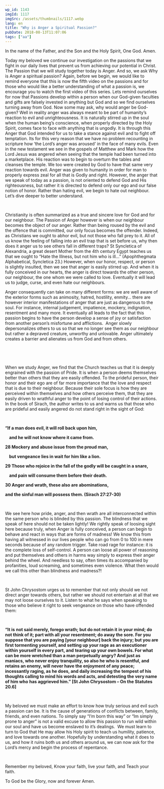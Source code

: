 ```yaml
---
wp_id: 1143
imgId: 1117
imgSrc: /assets/thumbnails/1117.webp
lang: en
title: "Why is Anger a Spiritual Passion?"
pubDate: 2018-08-13T11:07:06
tags: ["aa"]
---
```


<!-- page: 6 -->

<p>In the name of the Father, and the Son and the Holy Spirit, One God. Amen.<span data-ccp-props="{&quot;201341983&quot;:0,&quot;335559739&quot;:160,&quot;335559740&quot;:259}"> </span></p>
<p>Today my beloved we continue our investigation on the passions that we fight in our daily lives that prevent us from achieving our potential in Christ. The Passion that we will study together today is Anger. And so, we ask Why is Anger a spiritual passion? Again, before we begin, we would like to remind everyone that this is now the fifth video on the passions and for those who would like a better understanding of what a passion is, we encourage you to watch the first video of this series. Lets remind ourselves for now that Passions develop within a person when our God-given faculties and gifts are falsely invested in anything but God and so we find ourselves turning away from God. Now some may ask, why would anger be God-given? Well in reality anger was always meant to be part of humanity’s reaction to evil and unrighteousness. It is naturally stirred up in the soul when the human being’s conscience, when properly directed by the Holy Spirit, comes face to face with anything that is ungodly. It is through this Anger that God intended for us to take a stance against evil and to fight off temptation. Its for this very reason that we have no problem recounting in scripture how ‘the Lord’s anger was aroused’ in the face of many evils. Even in the new testament we see in the gospels of Matthew and Mark how the Lord Jesus was angered when seeing that the temple had been turned into a marketplace. His reaction was to begin to overturn the tables and cleanses the temple. We too were created by God to have that same very reaction towards evil. Anger was given to humanity in order for man to properly express zeal for all that is Godly and right. However, the anger that we speak of today as a passion, is not oriented to defend God and His righteousness, but rather it is directed to defend only our ego and our false notion of honor. Rather than hating evil, we begin to hate out neighbour. Let’s dive deeper to better understand. <span data-ccp-props="{&quot;201341983&quot;:0,&quot;335559739&quot;:160,&quot;335559740&quot;:259}"> </span></p>
<p><span data-ccp-props="{&quot;201341983&quot;:0,&quot;335559739&quot;:160,&quot;335559740&quot;:259}"> </span></p>
<p>Christianity is often summarized as a true and sincere love for God and for our neighbour. The Passion of Anger however is when our neighbour becomes the object of our anger. Rather than being roused by the evil and the offence that is committed, our only focus becomes the offender. Indeed, as Christians we ought to abhor evil, but not those who fall prey to it. All of us know the feeling of falling into an evil trap that is set before us, why then does it anger us to see others fall in different traps? St Syncletica of Alexandria, a great desert Mother from the 4<span data-fontsize="11">th</span> century Egypt teaches us that we ought to “Hate the Illness, but not him who is ill…” (Apophthegmata Alphabetical, Syncletica 23.) However, when our honor, respect, or person is slightly insulted, then we see that anger is easily stirred up. And when it is fully conceived in our hearts, the anger is direct towards the other person, our neighbour, the one whom we were called to love. Eventually it will lead us to judge, curse, and even hate our neighbours. <span data-ccp-props="{&quot;201341983&quot;:0,&quot;335559739&quot;:160,&quot;335559740&quot;:259}"> </span></p>
<p>Anger consequently can take on many different forms: we are well aware of the exterior forms such as animosity, hatred, hostility, enmity… there are however interior manifestations of anger that are just as dangerous to the soul. For instance, internal judgement, impatience, mockery, indignation, resentment and many more. It eventually all leads to the fact that this passion begins to have the person develop a sense of joy or satisfaction from another person’s misfortune and afflictions.  Anger slowly depersonalizes others to us so that we no longer see them as our neighbour but rather a depraved creature, unworthy and unlovable. Anger ultimately creates a barrier and alienates us from God and from others. <span data-ccp-props="{&quot;201341983&quot;:0,&quot;335559739&quot;:160,&quot;335559740&quot;:259}"> </span></p>
<p><span data-ccp-props="{&quot;134233279&quot;:true,&quot;201341983&quot;:0,&quot;335559685&quot;:720,&quot;335559739&quot;:200,&quot;335559740&quot;:240}"> </span></p>
<p><span data-ccp-props="{&quot;134233279&quot;:true,&quot;201341983&quot;:0,&quot;335559685&quot;:720,&quot;335559739&quot;:200,&quot;335559740&quot;:240}"> </span></p>
<p>When we study Anger, we find that the Church teaches us that it is deeply engrained with the passion of Pride. It is when a person deems themselves better than others that they are easily offended. To the prideful person, their honor and their ego are of far more importance that the love and respect that is due to their neighbour. Because their sole focus is how they are perceived within themselves and how others perceive them, that they are easily driven to wrathful anger to the point of losing control of their actions. In the book of Sirach, the author writes to us and warns us that those who are prideful and easily angered do not stand right in the sight of God: <span data-ccp-props="{&quot;134233279&quot;:true,&quot;201341983&quot;:0,&quot;335559685&quot;:720,&quot;335559739&quot;:200,&quot;335559740&quot;:240}"> </span></p>
<p><span data-ccp-props="{&quot;134233279&quot;:true,&quot;201341983&quot;:0,&quot;335559685&quot;:720,&quot;335559739&quot;:200,&quot;335559740&quot;:240}"> </span></p>
<p><b>“</b><b>If a man does evil, it will roll back upon him,</b><span data-ccp-props="{&quot;134233279&quot;:true,&quot;201341983&quot;:0,&quot;335559685&quot;:720,&quot;335559739&quot;:200,&quot;335559740&quot;:240}"> </span></p>
<p><b>    and he will not know where it came from.</b><span data-ccp-props="{&quot;134233279&quot;:true,&quot;201341983&quot;:0,&quot;335559685&quot;:720,&quot;335559739&quot;:200,&quot;335559740&quot;:240}"> </span></p>
<p><b>28 Mockery and abuse issue from the </b><b>proud</b><b> man,</b><span data-ccp-props="{&quot;134233279&quot;:true,&quot;201341983&quot;:0,&quot;335559685&quot;:720,&quot;335559739&quot;:200,&quot;335559740&quot;:240}"> </span></p>
<p><b>    but vengeance lies in wait for him like a lion.</b><span data-ccp-props="{&quot;134233279&quot;:true,&quot;201341983&quot;:0,&quot;335559685&quot;:720,&quot;335559739&quot;:200,&quot;335559740&quot;:240}"> </span></p>
<p><b>29 Those who rejoice in the fall of the godly will be caught in a snare,</b><span data-ccp-props="{&quot;134233279&quot;:true,&quot;201341983&quot;:0,&quot;335559685&quot;:720,&quot;335559739&quot;:200,&quot;335559740&quot;:240}"> </span></p>
<p><b>    and pain will consume them before their death.</b><span data-ccp-props="{&quot;134233279&quot;:true,&quot;201341983&quot;:0,&quot;335559685&quot;:720,&quot;335559739&quot;:200,&quot;335559740&quot;:240}"> </span></p>
<p><b>30 Anger and </b><b>wrath</b><b>, these also are abominations,</b><span data-ccp-props="{&quot;134233279&quot;:true,&quot;201341983&quot;:0,&quot;335559685&quot;:720,&quot;335559739&quot;:200,&quot;335559740&quot;:240}"> </span></p>
<p><b>and the sinful man will possess them.</b><b> (Sirach 27:27-30)</b><span data-ccp-props="{&quot;134233279&quot;:true,&quot;201341983&quot;:0,&quot;335559685&quot;:720,&quot;335559739&quot;:200,&quot;335559740&quot;:240}"> </span></p>
<p><span data-ccp-props="{&quot;134233279&quot;:true,&quot;201341983&quot;:0,&quot;335559685&quot;:720,&quot;335559739&quot;:200,&quot;335559740&quot;:240}"> </span></p>
<p>We see here how pride, anger, and then wrath are all interconnected within the same person who is blinded by this passion. The blindness that we speak of here should not be taken lightly! We rightly speak of loosing sight here because truly, when Anger is fully conceived, a person can begin to behave and react in ways that are forms of madness! We know this from having all witnessed in our lives people who can go from 0 to 100 in mere seconds because of any random trigger. Take road rage for instance: it is the complete loss of self-control. A person can loose all power of reasoning and put themselves and others in harms way simply to express their anger behind the wheel. And needless to say, often times its accompanied by profanities, loud screaming, and sometimes even violence. What then would we call this other than blindness and madness?! <span data-ccp-props="{&quot;134233279&quot;:true,&quot;201341983&quot;:0,&quot;335559685&quot;:720,&quot;335559739&quot;:200,&quot;335559740&quot;:240}"> </span></p>
<p><span data-ccp-props="{&quot;134233279&quot;:true,&quot;201341983&quot;:0,&quot;335559685&quot;:720,&quot;335559739&quot;:200,&quot;335559740&quot;:240}"> </span></p>
<p>St John Chrysostom urges us to remember that not only should we not direct anger towards others, but rather we should not entertain at all that we may not loose ourselves to it. Listen to what he says when speaking to those who believe it right to seek vengeance on those who have offended them:<span data-ccp-props="{&quot;134233279&quot;:true,&quot;201341983&quot;:0,&quot;335559685&quot;:720,&quot;335559739&quot;:200,&quot;335559740&quot;:240}"> </span></p>
<p><span data-ccp-props="{&quot;134233279&quot;:true,&quot;201341983&quot;:0,&quot;335559685&quot;:720,&quot;335559739&quot;:200,&quot;335559740&quot;:240}"> </span></p>
<p><b>“</b><b>It is</b> <b>not said merely, forego wrath; but </b><b>do not </b><b>retain it</b> <b>in</b><b> your</b><b> mind; </b><b>do not </b><b>think of it; part with all </b><b>your </b><b>resentment; do away the sore. For </b><b>you</b><b> suppose that </b><b>you</b><b> ar</b><b>e</b><b> paying </b><b>[your neighbour]</b><b> back the injury; but </b><b>you </b><b>ar</b><b>e</b><b> first tormenting </b><b>yourself, </b><b>and</b><b> setting up </b><b>your</b><b> rage as an executioner within </b><b>yourself</b><b> in every part, and</b> <b>tearing up </b><b>your</b><b> own bowels. For what can be more wretched than a man perpetually </b><b>angry</b><b>? And</b> <b>just as maniacs, who never enjoy tranquility, so </b><b>also</b><b> he who is resentful, and retains an enemy, will</b> <b>never have the enjoyment of any peace; incessantly raging, as he does, and daily increasing the</b> <b>tempest of his thoughts calling to mind his words and acts, and detesting the very name of him who</b> <b>has aggrieved him.</b><b>” [St John Chrysostom – On the Statutes 20.6]</b><b> </b><span data-ccp-props="{&quot;134233279&quot;:true,&quot;201341983&quot;:0,&quot;335559685&quot;:720,&quot;335559739&quot;:200,&quot;335559740&quot;:240}"> </span></p>
<p><span data-ccp-props="{&quot;134233279&quot;:true,&quot;201341983&quot;:0,&quot;335559685&quot;:720,&quot;335559739&quot;:200,&quot;335559740&quot;:240}"> </span></p>
<p>My beloved we must make an effort to know how truly serious and evil such a passion can be. It is the cause of generations of conflicts between, family, friends, and even nations. To simply say “I’m born this way” or “Im simply prone to anger” is not a valid excuse to allow this passion to run wild within our soul and have us become enslaved to it’s dealings.  We must learn to turn to God that He may allow his Holy spirit to teach us humility, patience, and love towards one another. Hopefully by understanding what it does to us, and how it ruins both us and others around us, we can now ask for the Lord’s mercy and begin the process of repentance. <span data-ccp-props="{&quot;134233279&quot;:true,&quot;201341983&quot;:0,&quot;335559685&quot;:720,&quot;335559739&quot;:200,&quot;335559740&quot;:240}"> </span></p>
<p><span data-ccp-props="{&quot;134233279&quot;:true,&quot;201341983&quot;:0,&quot;335559685&quot;:720,&quot;335559739&quot;:200,&quot;335559740&quot;:240}"> </span></p>
<p>Remember my beloved, Know your faith, live your faith, and Teach your faith. <span data-ccp-props="{&quot;201341983&quot;:0,&quot;335559739&quot;:160,&quot;335559740&quot;:259}"> </span></p>
<p>To God be the Glory, now and forever Amen.  <span data-ccp-props="{&quot;201341983&quot;:0,&quot;335559739&quot;:160,&quot;335559740&quot;:259}"> </span></p>
